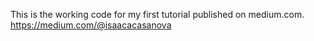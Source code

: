This is the working code for my first tutorial published on medium.com.
https://medium.com/@isaacacasanova
